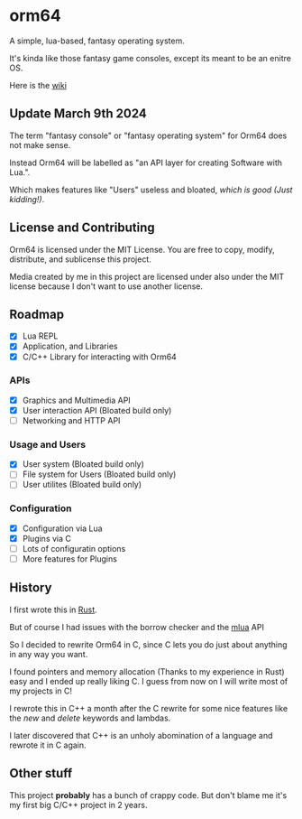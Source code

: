# orm64

A simple, lua-based, fantasy operating system.

It's kinda like those fantasy game consoles, except its meant to be an enitre OS.

Here is the [wiki](https://gitlab.com/IamPyu/orm64/~/wikis/home)

## Update March 9th 2024

The term "fantasy console" or "fantasy operating system" for Orm64 does not make sense.

Instead Orm64 will be labelled as "an API layer for creating Software with Lua.".

Which makes features like "Users" useless and bloated, *which is good (Just kidding!)*.

## License and Contributing

Orm64 is licensed under the MIT License. You are free to copy, modify, distribute, and sublicense this project.

Media created by me in this project are licensed under also under the MIT license because I don't want to use another license.


## Roadmap

- [X] Lua REPL
- [X] Application, and Libraries
- [X] C/C++ Library for interacting with Orm64

### APIs

- [X] Graphics and Multimedia API
- [X] User interaction API (Bloated build only)
- [ ] Networking and HTTP API

### Usage and Users

- [X] User system (Bloated build only)
- [ ] File system for Users (Bloated build only)
- [ ] User utilites (Bloated build only)

### Configuration

- [X] Configuration via Lua
- [X] Plugins via C
- [ ] Lots of configuratin options
- [ ] More features for Plugins

## History

I first wrote this in [Rust](https://rust-lang.org).

But of course I had issues with the borrow checker and the [mlua](https://github.com/mlua-rs/mlua) API

So I decided to rewrite Orm64 in C, since C lets you do just about anything in any way you want.

I found pointers and memory allocation (Thanks to my experience in Rust) easy and I ended up really liking C.
I guess from now on I will write most of my projects in C!

I rewrote this in C++ a month after the C rewrite for some nice features like the *new* and *delete* keywords and lambdas.

I later discovered that C++ is an unholy abomination of a language and rewrote it in C again.

## Other stuff

This project **probably** has a bunch of crappy code.
But don't blame me it's my first big C/C++ project in 2 years.
